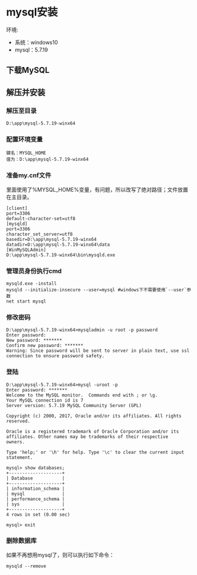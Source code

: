 # mysql安装
环境:
* 系统：windows10
* mysql：5.7.19

## 下载MySQL

## 解压并安装
### 解压至目录
```
D:\app\mysql-5.7.19-winx64
```
### 配置环境变量

```
键名：MYSQL_HOME
值为：D:\app\mysql-5.7.19-winx64
```
### 准备my.cnf文件
里面使用了%MYSQL_HOME%变量，有问题，所以改写了绝对路径；文件放置在主目录。
```
[client]
port=3306
default-character-set=utf8
[mysqld]
port=3306
character_set_server=utf8
basedir=D:\app\mysql-5.7.19-winx64
datadir=D:\app\mysql-5.7.19-winx64\data
[WinMySQLAdmin]
D:\app\mysql-5.7.19-winx64\bin\mysqld.exe
```
### 管理员身份执行cmd
```
mysqld.exe -install
mysqld --initialize-insecure --user=mysql #windows下不需要使用`--user`参数
net start mysql

```
### 修改密码

```
D:\app\mysql-5.7.19-winx64>mysqladmin -u root -p password
Enter password:
New password: *******
Confirm new password: *******
Warning: Since password will be sent to server in plain text, use ssl connection to ensure password safety.
```

### 登陆
```
D:\app\mysql-5.7.19-winx64>mysql -uroot -p
Enter password: *******
Welcome to the MySQL monitor.  Commands end with ; or \g.
Your MySQL connection id is 7
Server version: 5.7.19 MySQL Community Server (GPL)

Copyright (c) 2000, 2017, Oracle and/or its affiliates. All rights reserved.

Oracle is a registered trademark of Oracle Corporation and/or its
affiliates. Other names may be trademarks of their respective
owners.

Type 'help;' or '\h' for help. Type '\c' to clear the current input statement.

mysql> show databases;
+--------------------+
| Database           |
+--------------------+
| information_schema |
| mysql              |
| performance_schema |
| sys                |
+--------------------+
4 rows in set (0.00 sec)

mysql> exit
```

### 删除数据库

如果不再想用mysql了，则可以执行如下命令：
```
mysqld --remove
```
